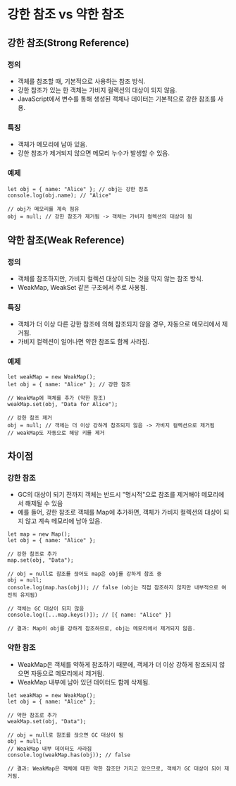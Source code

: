 # 강한 참조 vs 약한 참조

## 강한 참조(Strong Reference)

### 정의

- 객체를 참조할 때, 기본적으로 사용하는 참조 방식.
- 강한 참조가 있는 한 객체는 가비지 컬렉션의 대상이 되지 않음.
- JavaScript에서 변수를 통해 생성된 객체나 데이터는 기본적으로 강한 참조를 사용.

### 특징

- 객체가 메모리에 남아 있음.
- 강한 참조가 제거되지 않으면 메모리 누수가 발생할 수 있음.

### 예제

```
let obj = { name: "Alice" }; // obj는 강한 참조
console.log(obj.name); // "Alice"

// obj가 메모리를 계속 점유
obj = null; // 강한 참조가 제거됨 -> 객체는 가비지 컬렉션의 대상이 됨
```

## 약한 참조(Weak Reference)

### 정의

- 객체를 참조하지만, 가비지 컬렉션 대상이 되는 것을 막지 않는 참조 방식.
- WeakMap, WeakSet 같은 구조에서 주로 사용됨.

### 특징
- 객체가 더 이상 다른 강한 참조에 의해 참조되지 않을 경우, 자동으로 메모리에서 제거됨.
- 가비지 컬렉션이 일어나면 약한 참조도 함께 사라짐.

### 예제

```
let weakMap = new WeakMap();
let obj = { name: "Alice" }; // 강한 참조

// WeakMap에 객체를 추가 (약한 참조)
weakMap.set(obj, "Data for Alice");

// 강한 참조 제거
obj = null; // 객체는 더 이상 강하게 참조되지 않음 -> 가비지 컬렉션으로 제거됨
// weakMap도 자동으로 해당 키를 제거
```

## 차이점

### 강한 참조

- GC의 대상이 되기 전까지 객체는 반드시 "명시적"으로 참조를 제거해야 메모리에서 해제될 수 있음
- 예를 들어, 강한 참조로 객체를 Map에 추가하면, 객체가 가비지 컬렉션의 대상이 되지 않고 계속 메모리에 남아 있음.

```
let map = new Map();
let obj = { name: "Alice" };

// 강한 참조로 추가
map.set(obj, "Data");

// obj = null로 참조를 끊어도 map은 obj를 강하게 참조 중
obj = null;
console.log(map.has(obj)); // false (obj는 직접 참조하지 않지만 내부적으로 여전히 유지됨)

// 객체는 GC 대상이 되지 않음
console.log([...map.keys()]); // [{ name: "Alice" }]

// 결과: Map이 obj를 강하게 참조하므로, obj는 메모리에서 제거되지 않음.
```

### 약한 참조

- WeakMap은 객체를 약하게 참조하기 때문에, 객체가 더 이상 강하게 참조되지 않으면 자동으로 메모리에서 제거됨.
- WeakMap 내부에 남아 있던 데이터도 함께 삭제됨.

```
let weakMap = new WeakMap();
let obj = { name: "Alice" };

// 약한 참조로 추가
weakMap.set(obj, "Data");

// obj = null로 참조를 끊으면 GC 대상이 됨
obj = null;
// WeakMap 내부 데이터도 사라짐
console.log(weakMap.has(obj)); // false

// 결과: WeakMap은 객체에 대한 약한 참조만 가지고 있으므로, 객체가 GC 대상이 되어 제거됨.
```
